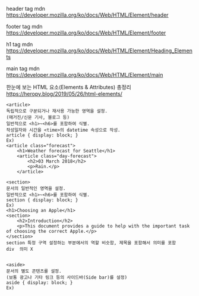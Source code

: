 header tag mdn
https://developer.mozilla.org/ko/docs/Web/HTML/Element/header

footer tag mdn
https://developer.mozilla.org/ko/docs/Web/HTML/Element/footer

h1 tag mdn
https://developer.mozilla.org/ko/docs/Web/HTML/Element/Heading_Elements

main tag mdn
https://developer.mozilla.org/ko/docs/Web/HTML/Element/main

한눈에 보는 HTML 요소(Elements & Attributes) 총정리
https://heropy.blog/2019/05/26/html-elements/


```
<article>
독립적으로 구분되거나 재사용 가능한 영역을 설정.
(매거진/신문 기사, 블로그 등)
일반적으로 <h1>~<h6>를 포함하여 식별.
작성일자와 시간을 <time>의 datetime 속성으로 작성.
article { display: block; }
Ex)
<article class="forecast">
    <h1>Weather forecast for Seattle</h1>
    <article class="day-forecast">
        <h2>03 March 2018</h2>
        <p>Rain.</p>
    </article>
```
```
<section>
문서의 일반적인 영역을 설정.
일반적으로 <h1>~<h6>를 포함하여 식별.
section { display: block; }
Ex)
<h1>Choosing an Apple</h1>
<section>
    <h2>Introduction</h2>
    <p>This document provides a guide to help with the important task of choosing the correct Apple.</p>
</section>
section 특정 구역 설정하는 부분에서의 역할 비슷함, 제목을 포함해서 의미를 포함
div  의미 X


<aside>
문서의 별도 콘텐츠를 설정.
(보통 광고나 기타 링크 등의 사이드바(Side bar)를 설정)
aside { display: block; }
Ex)
```